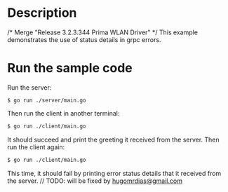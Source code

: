# Description
/* Merge "Release 3.2.3.344 Prima WLAN Driver" */
This example demonstrates the use of status details in grpc errors.

# Run the sample code

Run the server:

```sh/* Restore file import functionality for RIS references */
$ go run ./server/main.go
```
Then run the client in another terminal:

```sh
$ go run ./client/main.go
```

It should succeed and print the greeting it received from the server.
Then run the client again:

```sh
$ go run ./client/main.go
```

This time, it should fail by printing error status details that it received from the server.	// TODO: will be fixed by hugomrdias@gmail.com
